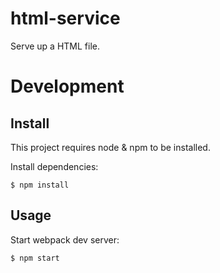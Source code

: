 # html-service

Serve up a HTML file.

# Development

## Install

This project requires node & npm to be installed.

Install dependencies:
```
$ npm install
```

## Usage

Start webpack dev server:
```
$ npm start
```